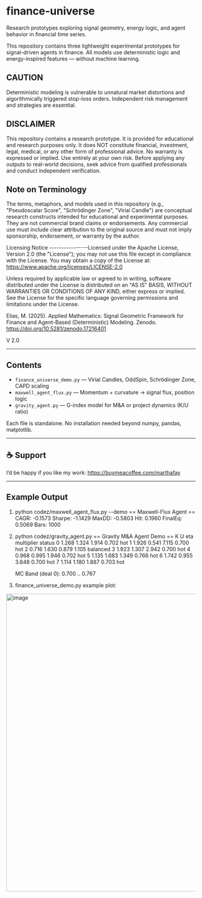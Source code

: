 # finance-universe

Research prototypes exploring signal geometry, energy logic, and agent behavior in financial time series.

This repository contains three lightweight experimental prototypes for signal-driven agents in finance. All models use deterministic logic and energy-inspired features — without machine learning.

CAUTION
-------------------
Deterministic modeling is vulnerable to unnatural market distortions and algorithmically triggered stop-loss orders. Independent risk management and strategies are essential.

DISCLAIMER
-------------------
This repository contains a research prototype. It is provided for educational and research purposes only. It does NOT constitute financial, investment, legal, medical, or any other form of professional advice. No warranty is expressed or implied. Use entirely at your own risk. Before applying any outputs to real-world decisions, seek advice from qualified professionals and conduct independent verification.

Note on Terminology
-------------------
The terms, metaphors, and models used in this repository (e.g., "Pseudoscalar Score", "Schrödinger Zone", "Virial Candle") are conceptual research constructs intended for educational and experimental purposes. They are not commercial brand claims or endorsements. Any commercial use must include clear attribution to the original source and must not imply sponsorship, endorsement, or warranty by the author.

Licensing Notice
----------------Licensed under the Apache License, Version 2.0 (the "License"); 
you may not use this file except in compliance with the License. 
You may obtain a copy of the License at:
    https://www.apache.org/licenses/LICENSE-2.0

Unless required by applicable law or agreed to in writing, software distributed under the License is distributed on an "AS IS" BASIS, WITHOUT WARRANTIES OR CONDITIONS OF ANY KIND, either express or implied. See the License for the specific language governing permissions and limitations under the License.


Elias, M. (2025). Applied Mathematics: Signal Geometric Framework for Finance and Agent-Based (Deterministic) Modeling. Zenodo. https://doi.org/10.5281/zenodo.17216401

V 2.0

---

## Contents

- `finance_universe_demo.py` — Virial Candles, OddSpin, Schrödinger Zone, CAPD scaling  
- `maxwell_agent_flux.py` — Momentum + curvature → signal flux, position logic  
- `gravity_agent.py` — G-index model for M&A or project dynamics (K/U ratio)

Each file is standalone. No installation needed beyond numpy, pandas, matplotlib.


---

## ☕ Support

I’d be happy if you like my work: https://buymeacoffee.com/marthafay

---

## Example Output


1. python codez/maxwell_agent_flux.py --demo
== Maxwell-Flux Agent ==
   CAGR: -0.1573
 Sharpe: -1.1429
  MaxDD: -0.5803
    Hit:  0.1960
 FinalEq: 0.5069  Bars: 1000

2. python codez/gravity_agent.py
== Gravity M&A Agent Demo ==
       K      U    eta  multiplier    status
0  1.268  1.324  1.914       0.702       hot
1  1.926  0.541  7.115       0.700       hot
2  0.716  1.630  0.879       1.105  balanced
3  1.923  1.307  2.942       0.700       hot
4  0.968  0.995  1.946       0.702       hot
5  1.135  1.683  1.349       0.766       hot
6  1.742  0.955  3.648       0.700       hot
7  1.114  1.180  1.887       0.703       hot

    MC Band (deal 0): 0.700 .. 0.767

3. finance_universe_demo.py example plot:

<img width="1189" height="790" alt="image" src="https://github.com/user-attachments/assets/f0ec81a4-325e-4b78-b042-f1950fbe6342" />

